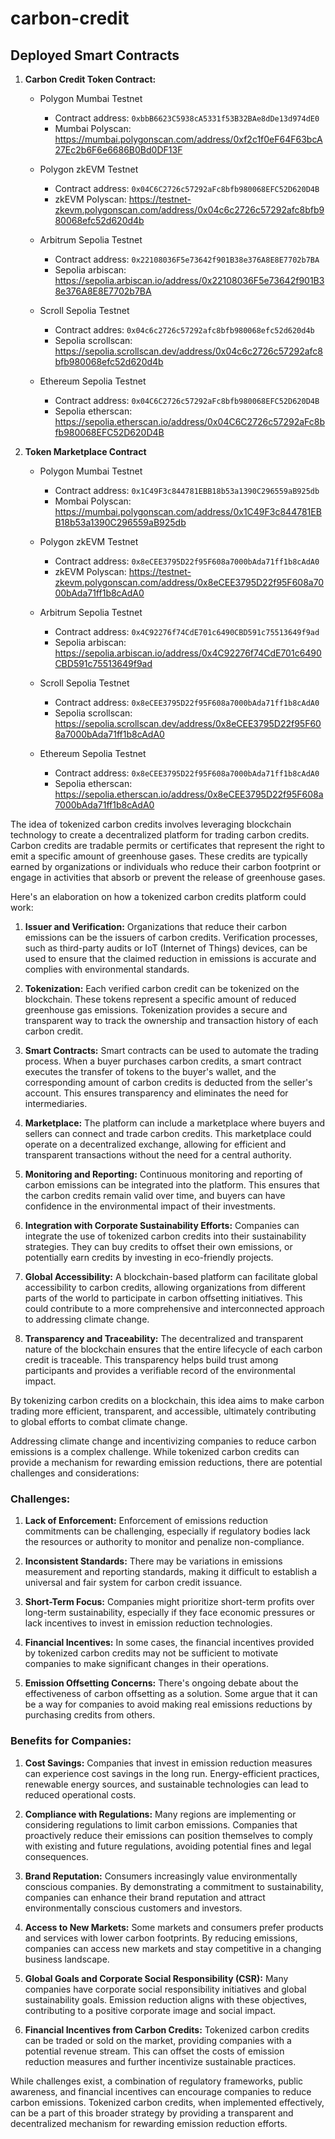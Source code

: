# carbon-credit

## Deployed Smart Contracts

1. **Carbon Credit Token Contract:** 
   - Polygon Mumbai Testnet
     - Contract address: `0xbbB6623C5938cA5331f53B32BAe8dDe13d974dE0`
     - Mumbai Polyscan: https://mumbai.polygonscan.com/address/0xf2c1f0eF64F63bcA27Ec2b6F6e6686B0Bd0DF13F

   - Polygon zkEVM Testnet
     - Contract address: `0x04C6C2726c57292aFc8bfb980068EFC52D620D4B`
     - zkEVM Polyscan: https://testnet-zkevm.polygonscan.com/address/0x04c6c2726c57292afc8bfb980068efc52d620d4b

   - Arbitrum Sepolia Testnet
     - Contract address: `0x22108036F5e73642f901B38e376A8E8E7702b7BA`
     - Sepolia arbiscan: https://sepolia.arbiscan.io/address/0x22108036F5e73642f901B38e376A8E8E7702b7BA

   - Scroll Sepolia Testnet
     - Contract addres: `0x04c6c2726c57292afc8bfb980068efc52d620d4b`
     - Sepolia scrollscan: https://sepolia.scrollscan.dev/address/0x04c6c2726c57292afc8bfb980068efc52d620d4b

   - Ethereum Sepolia Testnet
     - Contract address: `0x04C6C2726c57292aFc8bfb980068EFC52D620D4B`
     - Sepolia etherscan: https://sepolia.etherscan.io/address/0x04C6C2726c57292aFc8bfb980068EFC52D620D4B


2. **Token Marketplace Contract**
   - Polygon Mumbai Testnet
     - Contract address: `0x1C49F3c844781EBB18b53a1390C296559aB925db`
     - Mombai Polyscan: https://mumbai.polygonscan.com/address/0x1C49F3c844781EBB18b53a1390C296559aB925db

   - Polygon zkEVM Testnet
     - Contract address: `0x8eCEE3795D22f95F608a7000bAda71ff1b8cAdA0`
     - zkEVM Polyscan: https://testnet-zkevm.polygonscan.com/address/0x8eCEE3795D22f95F608a7000bAda71ff1b8cAdA0

   - Arbitrum Sepolia Testnet
     - Contract address: `0x4C92276f74CdE701c6490CBD591c75513649f9ad`
     - Sepolia arbiscan: https://sepolia.arbiscan.io/address/0x4C92276f74CdE701c6490CBD591c75513649f9ad

   - Scroll Sepolia Testnet
     - Contract address: `0x8eCEE3795D22f95F608a7000bAda71ff1b8cAdA0`
     - Sepolia scrollscan: https://sepolia.scrollscan.dev/address/0x8eCEE3795D22f95F608a7000bAda71ff1b8cAdA0
   
   - Ethereum Sepolia Testnet
     - Contract address: `0x8eCEE3795D22f95F608a7000bAda71ff1b8cAdA0`
     - Sepolia etherscan: https://sepolia.etherscan.io/address/0x8eCEE3795D22f95F608a7000bAda71ff1b8cAdA0


The idea of tokenized carbon credits involves leveraging blockchain technology to create a decentralized platform for trading carbon credits. Carbon credits are tradable permits or certificates that represent the right to emit a specific amount of greenhouse gases. These credits are typically earned by organizations or individuals who reduce their carbon footprint or engage in activities that absorb or prevent the release of greenhouse gases.

Here's an elaboration on how a tokenized carbon credits platform could work:

1. **Issuer and Verification:**
   Organizations that reduce their carbon emissions can be the issuers of carbon credits. Verification processes, such as third-party audits or IoT (Internet of Things) devices, can be used to ensure that the claimed reduction in emissions is accurate and complies with environmental standards.

2. **Tokenization:**
   Each verified carbon credit can be tokenized on the blockchain. These tokens represent a specific amount of reduced greenhouse gas emissions. Tokenization provides a secure and transparent way to track the ownership and transaction history of each carbon credit.

3. **Smart Contracts:**
   Smart contracts can be used to automate the trading process. When a buyer purchases carbon credits, a smart contract executes the transfer of tokens to the buyer's wallet, and the corresponding amount of carbon credits is deducted from the seller's account. This ensures transparency and eliminates the need for intermediaries.

4. **Marketplace:**
   The platform can include a marketplace where buyers and sellers can connect and trade carbon credits. This marketplace could operate on a decentralized exchange, allowing for efficient and transparent transactions without the need for a central authority.

5. **Monitoring and Reporting:**
   Continuous monitoring and reporting of carbon emissions can be integrated into the platform. This ensures that the carbon credits remain valid over time, and buyers can have confidence in the environmental impact of their investments.

6. **Integration with Corporate Sustainability Efforts:**
   Companies can integrate the use of tokenized carbon credits into their sustainability strategies. They can buy credits to offset their own emissions, or potentially earn credits by investing in eco-friendly projects.

7. **Global Accessibility:**
   A blockchain-based platform can facilitate global accessibility to carbon credits, allowing organizations from different parts of the world to participate in carbon offsetting initiatives. This could contribute to a more comprehensive and interconnected approach to addressing climate change.

8. **Transparency and Traceability:**
   The decentralized and transparent nature of the blockchain ensures that the entire lifecycle of each carbon credit is traceable. This transparency helps build trust among participants and provides a verifiable record of the environmental impact.

By tokenizing carbon credits on a blockchain, this idea aims to make carbon trading more efficient, transparent, and accessible, ultimately contributing to global efforts to combat climate change.


Addressing climate change and incentivizing companies to reduce carbon emissions is a complex challenge. While tokenized carbon credits can provide a mechanism for rewarding emission reductions, there are potential challenges and considerations:

### Challenges:

1. **Lack of Enforcement:**
   Enforcement of emissions reduction commitments can be challenging, especially if regulatory bodies lack the resources or authority to monitor and penalize non-compliance.

2. **Inconsistent Standards:**
   There may be variations in emissions measurement and reporting standards, making it difficult to establish a universal and fair system for carbon credit issuance.

3. **Short-Term Focus:**
   Companies might prioritize short-term profits over long-term sustainability, especially if they face economic pressures or lack incentives to invest in emission reduction technologies.

4. **Financial Incentives:**
   In some cases, the financial incentives provided by tokenized carbon credits may not be sufficient to motivate companies to make significant changes in their operations.

5. **Emission Offsetting Concerns:**
   There's ongoing debate about the effectiveness of carbon offsetting as a solution. Some argue that it can be a way for companies to avoid making real emissions reductions by purchasing credits from others.

### Benefits for Companies:

1. **Cost Savings:**
   Companies that invest in emission reduction measures can experience cost savings in the long run. Energy-efficient practices, renewable energy sources, and sustainable technologies can lead to reduced operational costs.

2. **Compliance with Regulations:**
   Many regions are implementing or considering regulations to limit carbon emissions. Companies that proactively reduce their emissions can position themselves to comply with existing and future regulations, avoiding potential fines and legal consequences.

3. **Brand Reputation:**
   Consumers increasingly value environmentally conscious companies. By demonstrating a commitment to sustainability, companies can enhance their brand reputation and attract environmentally conscious customers and investors.

4. **Access to New Markets:**
   Some markets and consumers prefer products and services with lower carbon footprints. By reducing emissions, companies can access new markets and stay competitive in a changing business landscape.

5. **Global Goals and Corporate Social Responsibility (CSR):**
   Many companies have corporate social responsibility initiatives and global sustainability goals. Emission reduction aligns with these objectives, contributing to a positive corporate image and social impact.

6. **Financial Incentives from Carbon Credits:**
   Tokenized carbon credits can be traded or sold on the market, providing companies with a potential revenue stream. This can offset the costs of emission reduction measures and further incentivize sustainable practices.

While challenges exist, a combination of regulatory frameworks, public awareness, and financial incentives can encourage companies to reduce carbon emissions. Tokenized carbon credits, when implemented effectively, can be a part of this broader strategy by providing a transparent and decentralized mechanism for rewarding emission reduction efforts.